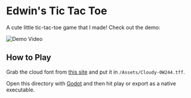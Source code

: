 # Edwin's Tic Tac Toe

A cute little tic-tac-toe game that I made! Check out the demo:

![Demo Video](./demo_video.mpv)

## How to Play

Grab the cloud font from [this site](https://www.fontspace.com/cloudy-font-f110118) and put it in `/Assets/Cloudy-0W244.tff`.

Open this directory with [Godot](https://godotengine.org) and then hit play or export as a native executable.
